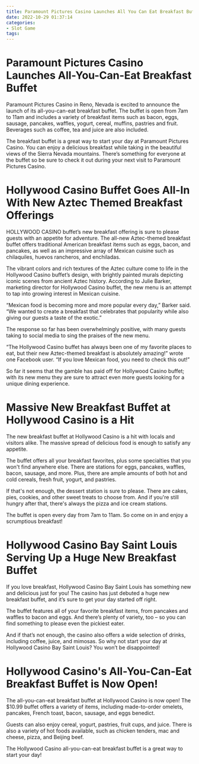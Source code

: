 ```yaml
---
title: Paramount Pictures Casino Launches All You Can Eat Breakfast Buffet 
date: 2022-10-29 01:37:14
categories:
- Slot Game
tags:
---
```



#  Paramount Pictures Casino Launches All-You-Can-Eat Breakfast Buffet 

Paramount Pictures Casino in Reno, Nevada is excited to announce the launch of its all-you-can-eat breakfast buffet. The buffet is open from 7am to 11am and includes a variety of breakfast items such as bacon, eggs, sausage, pancakes, waffles, yogurt, cereal, muffins, pastries and fruit. Beverages such as coffee, tea and juice are also included.

The breakfast buffet is a great way to start your day at Paramount Pictures Casino. You can enjoy a delicious breakfast while taking in the beautiful views of the Sierra Nevada mountains. There’s something for everyone at the buffet so be sure to check it out during your next visit to Paramount Pictures Casino.

#  Hollywood Casino Buffet Goes All-In With New Aztec Themed Breakfast Offerings 

HOLLYWOOD CASINO buffet’s new breakfast offering is sure to please guests with an appetite for adventure. The all-new Aztec-themed breakfast buffet offers traditional American breakfast items such as eggs, bacon, and pancakes, as well as an impressive array of Mexican cuisine such as chilaquiles, huevos rancheros, and enchiladas.

The vibrant colors and rich textures of the Aztec culture come to life in the Hollywood Casino buffet’s design, with brightly painted murals depicting iconic scenes from ancient Aztec history. According to Julie Barker, marketing director for Hollywood Casino buffet, the new menu is an attempt to tap into growing interest in Mexican cuisine.

“Mexican food is becoming more and more popular every day,” Barker said. “We wanted to create a breakfast that celebrates that popularity while also giving our guests a taste of the exotic.”

The response so far has been overwhelmingly positive, with many guests taking to social media to sing the praises of the new menu.

“The Hollywood Casino buffet has always been one of my favorite places to eat, but their new Aztec-themed breakfast is absolutely amazing!” wrote one Facebook user. “If you love Mexican food, you need to check this out!”

So far it seems that the gamble has paid off for Hollywood Casino buffet; with its new menu they are sure to attract even more guests looking for a unique dining experience.

#  Massive New Breakfast Buffet at Hollywood Casino is a Hit 

The new breakfast buffet at Hollywood Casino is a hit with locals and visitors alike. The massive spread of delicious food is enough to satisfy any appetite.

The buffet offers all your breakfast favorites, plus some specialties that you won't find anywhere else. There are stations for eggs, pancakes, waffles, bacon, sausage, and more. Plus, there are ample amounts of both hot and cold cereals, fresh fruit, yogurt, and pastries.

If that's not enough, the dessert station is sure to please. There are cakes, pies, cookies, and other sweet treats to choose from. And if you're still hungry after that, there's always the pizza and ice cream stations.

The buffet is open every day from 7am to 11am. So come on in and enjoy a scrumptious breakfast!

#  Hollywood Casino Bay Saint Louis Serving Up a Huge New Breakfast Buffet 

If you love breakfast, Hollywood Casino Bay Saint Louis has something new and delicious just for you! The casino has just debuted a huge new breakfast buffet, and it’s sure to get your day started off right.

The buffet features all of your favorite breakfast items, from pancakes and waffles to bacon and eggs. And there’s plenty of variety, too – so you can find something to please even the pickiest eater.

And if that’s not enough, the casino also offers a wide selection of drinks, including coffee, juice, and mimosas. So why not start your day at Hollywood Casino Bay Saint Louis? You won’t be disappointed!

#  Hollywood Casino's All-You-Can-Eat Breakfast Buffet is Now Open!

The all-you-can-eat breakfast buffet at Hollywood Casino is now open! The $10.99 buffet offers a variety of items, including made-to-order omelets, pancakes, French toast, bacon, sausage, and eggs benedict.

Guests can also enjoy cereal, yogurt, pastries, fruit cups, and juice. There is also a variety of hot foods available, such as chicken tenders, mac and cheese, pizza, and Beijing beef.

The Hollywood Casino all-you-can-eat breakfast buffet is a great way to start your day!